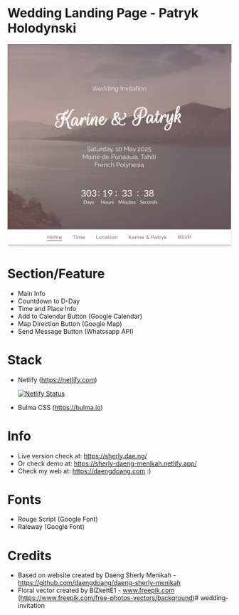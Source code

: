 # Wedding Landing Page - Patryk Holodynski

![Thumbnail](/image/thumbnail-web-karine-patryk.jpg)


# Section/Feature
- Main Info
- Countdown to D-Day
- Time and Place Info
- Add to Calendar Button (Google Calendar)
- Map Direction Button (Google Map)
- Send Message Button (Whatssapp API)

# Stack
- Netlify (https://netlify.com)

     [![Netlify Status](https://api.netlify.com/api/v1/badges/2b185197-f76c-46e4-a0ab-0fe5c2ff8dc1/deploy-status)](https://app.netlify.com/sites/sherly-daeng-menikah/deploys)

- Bulma CSS (https://bulma.io)

# Info
- Live version check at: https://sherly.dae.ng/
- Or check demo at: https://sherly-daeng-menikah.netlify.app/
- Check my web at: https://daengdoang.com :)

# Fonts
- Rouge Script (Google Font)
- Raleway (Google Font)


# Credits
- Based on website created by Daeng Sherly Menikah - https://github.com/daengdoang/daeng-sherly-menikah
- Floral vector created by BiZkettE1 - www.freepik.com (https://www.freepik.com/free-photos-vectors/background)# wedding-invitation

